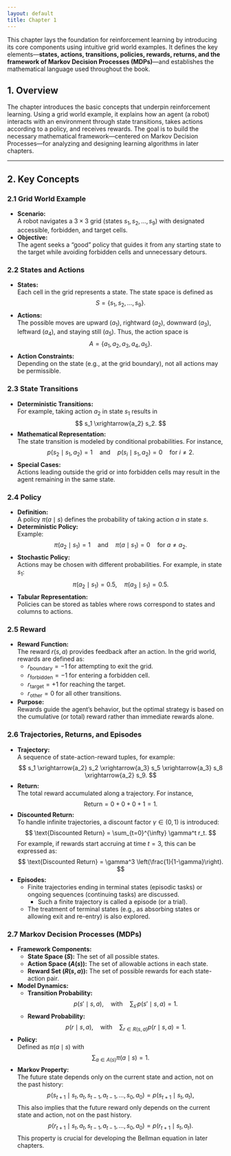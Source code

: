 ```yaml
---
layout: default
title: Chapter 1
---
```



This chapter lays the foundation for reinforcement learning by introducing its core components using intuitive grid world examples. It defines the key elements—**states, actions, transitions, policies, rewards, returns, and the framework of Markov Decision Processes (MDPs)**—and establishes the mathematical language used throughout the book.


## 1. Overview

The chapter introduces the basic concepts that underpin reinforcement learning. Using a grid world example, it explains how an agent (a robot) interacts with an environment through state transitions, takes actions according to a policy, and receives rewards. The goal is to build the necessary mathematical framework—centered on Markov Decision Processes—for analyzing and designing learning algorithms in later chapters.

---

## 2. Key Concepts

### 2.1 Grid World Example

- **Scenario:**  
  A robot navigates a $3 \times 3$ grid (states $s_1, s_2, \ldots, s_9$) with designated accessible, forbidden, and target cells.
- **Objective:**  
  The agent seeks a “good” policy that guides it from any starting state to the target while avoiding forbidden cells and unnecessary detours.

### 2.2 States and Actions

- **States:**  
  Each cell in the grid represents a state. The state space is defined as  
  $$
  S = \{s_1, s_2, \ldots, s_9\}.
  $$
- **Actions:**  
  The possible moves are upward ($a_1$), rightward ($a_2$), downward ($a_3$), leftward ($a_4$), and staying still ($a_5$). Thus, the action space is  
  $$
  A = \{a_1, a_2, a_3, a_4, a_5\}.
  $$
- **Action Constraints:**  
  Depending on the state (e.g., at the grid boundary), not all actions may be permissible.

### 2.3 State Transitions

- **Deterministic Transitions:**  
  For example, taking action $a_2$ in state $s_1$ results in  
  $$
  s_1 \xrightarrow{a_2} s_2.
  $$
- **Mathematical Representation:**  
  The state transition is modeled by conditional probabilities. For instance,  
  $$
  p(s_2 \mid s_1, a_2) = 1 \quad \text{and} \quad p(s_i \mid s_1, a_2) = 0 \quad \text{for } i \neq 2.
  $$
- **Special Cases:**  
  Actions leading outside the grid or into forbidden cells may result in the agent remaining in the same state.

### 2.4 Policy

- **Definition:**  
  A policy $\pi(a \mid s)$ defines the probability of taking action $a$ in state $s$.
- **Deterministic Policy:**  
  Example:  
  $$
  \pi(a_2 \mid s_1) = 1 \quad \text{and} \quad \pi(a \mid s_1) = 0 \quad \text{for } a \neq a_2.
  $$
- **Stochastic Policy:**  
  Actions may be chosen with different probabilities. For example, in state $s_1$:  
  $$
  \pi(a_2 \mid s_1) = 0.5, \quad \pi(a_3 \mid s_1) = 0.5.
  $$
- **Tabular Representation:**  
  Policies can be stored as tables where rows correspond to states and columns to actions.

### 2.5 Reward

- **Reward Function:**  
  The reward $r(s, a)$ provides feedback after an action. In the grid world, rewards are defined as:
  - $r_{\text{boundary}} = -1$ for attempting to exit the grid.
  - $r_{\text{forbidden}} = -1$ for entering a forbidden cell.
  - $r_{\text{target}} = +1$ for reaching the target.
  - $r_{\text{other}} = 0$ for all other transitions.
- **Purpose:**  
  Rewards guide the agent’s behavior, but the optimal strategy is based on the cumulative (or total) reward rather than immediate rewards alone.

### 2.6 Trajectories, Returns, and Episodes

- **Trajectory:**  
  A sequence of state-action-reward tuples, for example:  
  $$
  s_1 \xrightarrow{a_2} s_2 \xrightarrow{a_3} s_5 \xrightarrow{a_3} s_8 \xrightarrow{a_2} s_9.
  $$
- **Return:**  
  The total reward accumulated along a trajectory. For instance,  
  $$
  \text{Return} = 0 + 0 + 0 + 1 = 1.
  $$
- **Discounted Return:**  
  To handle infinite trajectories, a discount factor $\gamma \in (0,1)$ is introduced:
  $$
  \text{Discounted Return} = \sum_{t=0}^{\infty} \gamma^t r_t.
  $$
  For example, if rewards start accruing at time $t = 3$, this can be expressed as:
  $$
  \text{Discounted Return} = \gamma^3 \left(\frac{1}{1-\gamma}\right).
  $$
- **Episodes:**  
    -  Finite trajectories ending in terminal states (episodic tasks) or ongoing sequences (continuing tasks) are discussed. 
       - Such a finite trajectory is called a episode (or a trial).
    - The treatment of terminal states (e.g., as absorbing states or allowing exit and re-entry) is also explored.

### 2.7 Markov Decision Processes (MDPs)

- **Framework Components:**
  - **State Space ($S$):** The set of all possible states.
  - **Action Space ($A(s)$):** The set of allowable actions in each state.
  - **Reward Set ($R(s, a)$):** The set of possible rewards for each state-action pair.
- **Model Dynamics:**
  - **Transition Probability:**  
    $$
    p(s' \mid s, a), \quad \text{with} \quad \sum_{s'} p(s' \mid s, a) = 1.
    $$
  - **Reward Probability:**  
    $$
    p(r \mid s, a), \quad \text{with} \quad \sum_{r \in R(s,a)} p(r \mid s, a) = 1.
    $$
- **Policy:**  
  Defined as $\pi(a \mid s)$ with  
  $$
  \sum_{a \in A(s)} \pi(a \mid s) = 1.
  $$
- **Markov Property:**  
  The future state depends only on the current state and action, not on the past history:
  $$
  p(s_{t+1} \mid s_t, a_t, s_{t-1}, a_{t-1}, \ldots, s_0, a_0) = p(s_{t+1} \mid s_t, a_t),
  $$
  This also implies that the future reward only depends on the current state and action, not on the past history.
  $$
  p(r_{t+1} \mid s_t, a_t, s_{t-1}, a_{t-1}, \ldots, s_0, a_0) = p(r_{t+1} \mid s_t, a_t).
  $$
  This property is crucial for developing the Bellman equation in later chapters.


